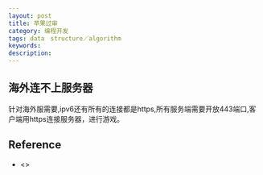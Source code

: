 ```yaml
---
layout: post
title: 苹果过审
category: 编程开发
tags: data　structure／algorithm
keywords: 
description: 
---
```



## 海外连不上服务器

针对海外服需要,ipv6还有所有的连接都是https,所有服务端需要开放443端口,客户端用https连接服务器，进行游戏。

## Reference

* <>
